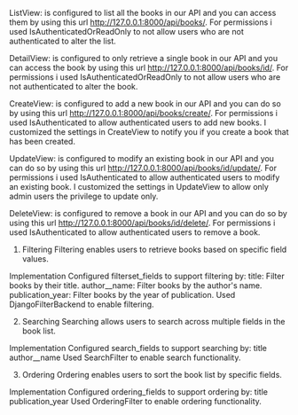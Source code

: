ListView:
is configured to list all the books in our API and you can access them by using this url http://127.0.0.1:8000/api/books/. For permissions i used IsAuthenticatedOrReadOnly to not allow users who are not authenticated to alter the list.

DetailView:
is configured to only retrieve a single book in our API and you can access the book by using this url http://127.0.0.1:8000/api/books/id/. For permissions i used IsAuthenticatedOrReadOnly to not allow users who are not authenticated to alter the book.

CreateView:
is configured to add a new book in our API and you can do so by using this url http://127.0.0.1:8000/api/books/create/. For permissions i used IsAuthenticated to allow authenticated users to add new books. I customized the settings in CreateView to notify you if you create a book that has been created.

UpdateView:
is configured to modify an existing book in our API and you can do so by using this url http://127.0.0.1:8000/api/books/id/update/. For permissions i used IsAuthenticated to allow authenticated users to modify an existing book. I customized the settings in UpdateView to allow only admin users the privilege to update only.

DeleteView:
is configured to remove a book in our API and you can do so by using this url http://127.0.0.1:8000/api/books/id/delete/. For permissions i used IsAuthenticated to allow authenticated users to remove a book.

1. Filtering
Filtering enables users to retrieve books based on specific field values.

Implementation
Configured filterset_fields to support filtering by:
title: Filter books by their title.
author__name: Filter books by the author's name.
publication_year: Filter books by the year of publication.
Used DjangoFilterBackend to enable filtering.

2. Searching
Searching allows users to search across multiple fields in the book list.

Implementation
Configured search_fields to support searching by:
title
author__name
Used SearchFilter to enable search functionality.

3. Ordering
Ordering enables users to sort the book list by specific fields.

Implementation
Configured ordering_fields to support ordering by:
title
publication_year
Used OrderingFilter to enable ordering functionality.